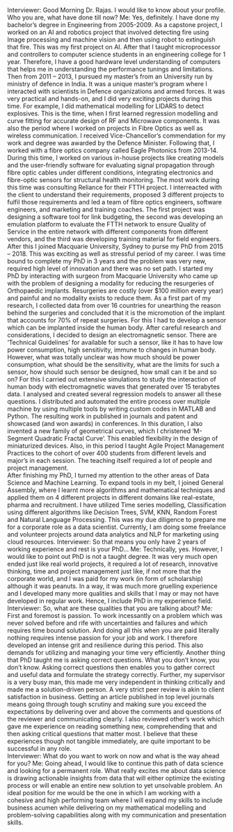 Interviewer: Good Morning Dr. Rajas. I would like to know about your profile. Who you are, what have done till now?
Me: Yes, definitely. I have done my bachelor’s degree in Engineering from 2005-2009. As a capstone project, I worked on an AI and robotics project that involved detecting fire using Image processing and machine vision and then using robot to extinguish that fire. This was my first project on AI. 
After that I taught microprocessor and controllers to computer science students in an engineering college for 1 year. Therefore, I have a good hardware level understanding of computers that helps me in understanding the performance tunings and limitations. 
Then from 2011 – 2013, I pursued my master’s from an University run by ministry of defence in India. It was a unique master’s program where I interacted with scientists in Defence organizations and armed forces. It was very practical and hands-on, and I did very exciting projects during this time. For example, I did mathematical modelling for LIDARS to detect explosives. This is the time, when I first learned regression modelling and curve fitting for accurate design of RF and Microwave components. It was also the period where I worked on projects in Fibre Optics as well as wireless communication. I received Vice-Chancellor’s commendation for my work and degree was awarded by the Defence Minister.
Following that, I worked with a fibre optics company called Eagle Photonics from 2013-14. During this time, I worked on various in-house projects like creating models and the user-friendly software for evaluating signal propagation through fibre optic cables under different conditions, integrating electronics and fibre-optic sensors for structural health monitoring. The most work during this time was consulting Reliance for their FTTH project. I interreacted with the client to understand their requirements, proposed 3 different projects to fulfil those requirements and led a team of fibre optics engineers, software engineers, and marketing and training coaches. The first project was designing a software tool for link budgeting, the second was developing an emulation platform to evaluate the FTTH network to ensure Quality of Service in the entire network with different components from different vendors, and the third was developing training material for field engineers.
After this I joined Macquarie University, Sydney to purse my PhD from 2015 – 2018. This was exciting as well as stressful period of my career. I was time bound to complete my PhD in 3 years and the problem was very new, required high level of innovation and there was no set path. I started my PhD by interacting with surgeon from Macquarie University who came up with the problem of designing a modality for reducing the resurgeries of Orthopaedic implants. Resurgeries are costly (over $100 million every year) and painful and no modality exists to reduce them. As a first part of my research, I collected data from over 16 countries for unearthing the reason behind the surgeries and concluded that it is the micromotion of the implant that accounts for 70% of repeat surgeries. For this I had to develop a sensor which can be implanted inside the human body. After careful research and considerations, I decided to design an electromagnetic sensor. There are ‘Technical Guidelines’ for available for such a sensor, like it has to have low power consumption, high sensitivity, immune to changes in human body. However, what was totally unclear was how much should be power consumption, what should be the sensitivity, what are the limits for such a sensor, how should such sensor be designed, how small can it be and so on? For this I carried out extensive simulations to study the interaction of human body with electromagnetic waves that generated over 15 terabytes data. I analysed and created several regression models to answer all these questions. I distributed and automated the entire process over multiple machine by using multiple tools by writing custom codes in MATLAB and Python. The resulting work in published in journals and patent and showcased (and won awards) in conferences. In this duration, I also invented a new family of geometrical curves, which I christened ‘M-Segment Quadratic Fractal Curve’. This enabled flexibility in the design of miniaturized devices. Also, in this period I taught Agile Project Management Practices to the cohort of over 400 students from different levels and major’s in each session. The teaching itself required a lot of people and project management.   
After finishing my PhD, I turned my attention to the other areas of Data Science and Machine Learning. To expand tools in my belt, I joined General Assembly, where I learnt more algorithms and mathematical techniques and applied them on 4 different projects in different domains like real-estate, pharma and recruitment. I have utilized Time series modelling, Classification using different algorithms like Decision Trees, SVM, KNN, Random Forest and Natural Language Processing. This was my due diligence to prepare me for a corporate role as a data scientist. 
Currently, I am doing some freelance and volunteer projects around data analytics and NLP for marketing using cloud resources. 
Interviewer: So that means you only have 2 years of working experience and rest is your PhD…
Me: Technically, yes. However, I would like to point out PhD is not a taught degree. It was very much open ended just like real world projects, it required a lot of research, innovative thinking, time and project management just like, if not more that the corporate world, and I was paid for my work (in form of scholarship) although it was peanuts. In a way, it was much more gruelling experience and I developed many more qualities and skills that I may or may not have developed in regular work. Hence, I include PhD in my experience field. 
Interviewer: So, what are these qualities that you are talking about?
Me:  First and foremost is passion. To work incessantly on a problem which was never solved before and rife with uncertainties and failures and which requires time bound solution. And doing all this when you are paid literally nothing requires intense passion for your job and work. I therefore developed an intense grit and resilience during this period. This also demands for utilizing and managing your time very efficiently. Another thing that PhD taught me is asking correct questions. What you don’t know, you don’t know. Asking correct questions then enables you to gather correct and useful data and formulate the strategy correctly. Further, my supervisor is a very busy man, this made me very independent in thinking critically and made me a solution-driven person. A very strict peer review is akin to client satisfaction in business. Getting an article published in top level journals means going through tough scrutiny and making sure you exceed the expectations by delivering over and above the comments and questions of the reviewer and communicating clearly. I also reviewed other’s work which gave me experience on reading something new, comprehending that and then asking critical questions that matter most. I believe that these experiences though not tangible immediately, are quite important to be successful in any role.  
Interviewer: What do you want to work on now and what is the way ahead for you?
Me: Going ahead, I would like to continue this path of data science and looking for a permanent role. What really excites me about data science is drawing actionable insights from data that will either optimize the existing process or will enable an entire new solution to yet unsolvable problem. 
 An ideal position for me would be the one in which I am working with a cohesive and high performing team where I will expand my skills to include business acumen while delivering on my mathematical modelling and problem-solving capabilities along with my communication and presentation skills.   
